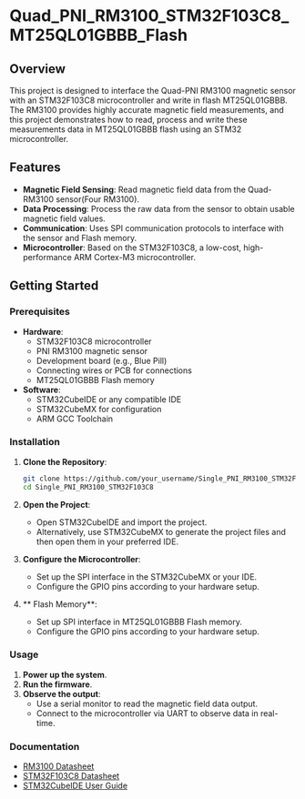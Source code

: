 # Quad_PNI_RM3100_STM32F103C8_MT25QL01GBBB_Flash
## Overview

This project is designed to interface the Quad-PNI RM3100 magnetic sensor with an STM32F103C8 microcontroller and write in flash MT25QL01GBBB. The RM3100 provides highly accurate magnetic field measurements, and this project demonstrates how to read, process and write these measurements data in MT25QL01GBBB flash using an STM32 microcontroller.

## Features

- **Magnetic Field Sensing**: Read magnetic field data from the Quad-RM3100 sensor(Four RM3100).
- **Data Processing**: Process the raw data from the sensor to obtain usable magnetic field values.
- **Communication**: Uses SPI communication protocols to interface with the sensor and Flash memory.
- **Microcontroller**: Based on the STM32F103C8, a low-cost, high-performance ARM Cortex-M3 microcontroller.

## Getting Started

### Prerequisites

- **Hardware**:
  - STM32F103C8 microcontroller
  - PNI RM3100 magnetic sensor
  - Development board (e.g., Blue Pill)
  - Connecting wires or PCB for connections
  - MT25QL01GBBB Flash memory
- **Software**:
  - STM32CubeIDE or any compatible IDE
  - STM32CubeMX for configuration
  - ARM GCC Toolchain

### Installation

1. **Clone the Repository**:
    ```sh
    git clone https://github.com/your_username/Single_PNI_RM3100_STM32F103C8.git
    cd Single_PNI_RM3100_STM32F103C8
    ```

2. **Open the Project**:
    - Open STM32CubeIDE and import the project.
    - Alternatively, use STM32CubeMX to generate the project files and then open them in your preferred IDE.

3. **Configure the Microcontroller**:
    - Set up the SPI interface in the STM32CubeMX or your IDE.
    - Configure the GPIO pins according to your hardware setup.

4. ** Flash Memory**:
    - Set up SPI interface in MT25QL01GBBB Flash memory.
    - Configure the GPIO pins according to your hardware setup.

### Usage

1. **Power up the system**.
2. **Run the firmware**.
3. **Observe the output**:
    - Use a serial monitor to read the magnetic field data output.
    - Connect to the microcontroller via UART to observe data in real-time.

### Documentation

- [RM3100 Datasheet](https://www.pnicorp.com/download/12261/)
- [STM32F103C8 Datasheet](https://www.st.com/resource/en/datasheet/stm32f103c8.pdf)
- [STM32CubeIDE User Guide](https://www.st.com/resource/en/user_manual/dm00373530.pdf)
